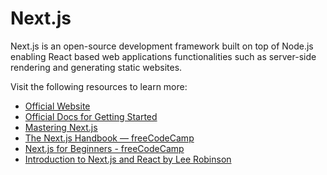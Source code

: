# Next.js

Next.js is an open-source development framework built on top of Node.js enabling React based web applications functionalities such as server-side rendering and generating static websites.

Visit the following resources to learn more:

- [Official Website](https://nextjs.org/)
- [Official Docs for Getting Started](https://nextjs.org/docs/getting-started)
- [Mastering Next.js](https://masteringnextjs.com/)
- [The Next.js Handbook — freeCodeCamp](https://www.freecodecamp.org/news/the-next-js-handbook/)
- [Next.js for Beginners - freeCodeCamp](https://www.youtube.com/watch?v=KjY94sAKLlw)
- [Introduction to Next.js and React by Lee Robinson](https://www.youtube.com/watch?v=h2BcitZPMn4)
